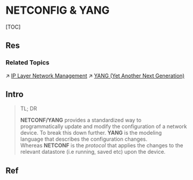 # NETCONFIG & YANG

[TOC]



## Res
### Related Topics
↗ [IP Layer Network Management](../../../0x05%20Network%20Layer/🎮%20Control%20Plane%20(Routing%20&%20Managements)/IP%20Layer%20Network%20Management/IP%20Layer%20Network%20Management.md)
↗ [YANG (Yet Another Next Generation)](../../../../../👩‍💻%20Computer%20Languages%20&%20Programming%20Methodology/Other%20Languages%20for%20Specific%20Areas/🪁%20DSL(Domain%20Specific%20Languages)%20&%20GPL(General%20Purpose%20Languages)/Modeling%20(Specification)%20Languages/YANG%20(Yet%20Another%20Next%20Generation).md)



## Intro
> TL; DR
> 
> **NETCONF/YANG** provides a standardized way to programmatically update and modify the configuration of a network device. To break this down further. **YANG** is the modeling language that describes the configuration changes. Whereas **NETCONF** is the _protocol_ that applies the changes to the relevant datastore (i.e running, saved etc) upon the device.



## Ref
[An Introduction to NETCONF/YANG]: https://www.fir3net.com/Networking/Protocols/an-introduction-to-netconf-yang.html
